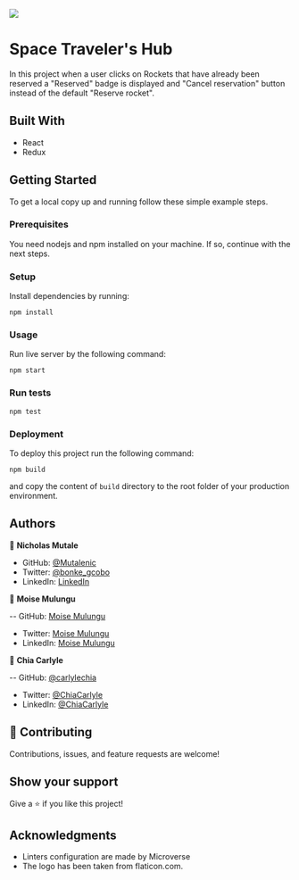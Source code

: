 ![](https://img.shields.io/badge/Microverse-blueviolet)

# Space Traveler's Hub

In this project when a user clicks on Rockets that have already been reserved a "Reserved" badge is displayed and "Cancel reservation" button instead of the default "Reserve rocket".

## Built With

- React
- Redux

## Getting Started

To get a local copy up and running follow these simple example steps.

### Prerequisites

You need nodejs and npm installed on your machine. If so, continue with the next steps.

### Setup

Install dependencies by running:

`npm install`

### Usage

Run live server by the following command:

`npm start`

### Run tests

`npm test`

### Deployment

To deploy this project run the following command:

`npm build`

and copy the content of `build` directory to the root folder of your production environment.

## Authors

👤 **Nicholas Mutale**

- GitHub: [@Mutalenic](https://github.com/Mutalenic)
- Twitter: [@bonke_gcobo](https://twitter.com/nicomutale)
- LinkedIn: [LinkedIn](https://linkedin.com/in/nicomutale)

👤 **Moise Mulungu**

-- GitHub: [Moise Mulungu](https://github.com/moise-mulungu)
- Twitter: [Moise Mulungu](https://twitter.com/moise_mulungu)
- LinkedIn: [Moise Mulungu](https://www.linkedin.com/in/moisemulungu/)

👤 **Chia Carlyle**

-- GitHub: [@carlylechia](https://github.com/carlylechia)
- Twitter: [@ChiaCarlyle](https://twitter.com/ChiaCarlyle)
- LinkedIn: [@ChiaCarlyle](https://www.linkedin.com/in/chia-carlyle/)

## 🤝 Contributing

Contributions, issues, and feature requests are welcome!


## Show your support

Give a ⭐️ if you like this project!

## Acknowledgments

- Linters configuration are made by Microverse
- The logo has been taken from flaticon.com.

